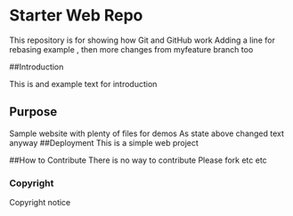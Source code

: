 # Starter Web Repo

This repository is for showing how Git and GitHub work
Adding a line for rebasing example , then more changes from myfeature branch too

##Introduction

This is and example text for introduction

## Purpose

Sample website with plenty of files for demos
As state above changed text anyway
##Deployment
This is a simple web project

##How to Contribute
There is no way to contribute
Please fork etc etc
### Copyright
Copyright notice